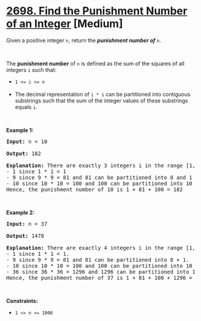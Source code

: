 # [2698. Find the Punishment Number of an Integer](https://leetcode.com/problems/find-the-punishment-number-of-an-integer/description/) [Medium]

Given a positive integer `n`, return the _**punishment number of**_ `n`.

<br>

The **punishment number** of `n` is defined as the sum of the squares of all integers `i` such that:

<ul>
<li><code>1 <= i <= n</code></li><br>
<li>The decimal representation of <code>i * i</code> can be partitioned into contiguous substrings such that the sum of the integer values of these substrings equals <code>i</code>.</li>
</ul>


<p>&nbsp;</p>
<p><b>Example 1:</b></p>

<pre>
<b>Input:</b> n = 10

<b>Output:</b> 182

<b>Explanation:</b> There are exactly 3 integers i in the range [1, 10] that satisfy the conditions in the statement:
- 1 since 1 * 1 = 1
- 9 since 9 * 9 = 81 and 81 can be partitioned into 8 and 1 with a sum equal to 8 + 1 == 9.
- 10 since 10 * 10 = 100 and 100 can be partitioned into 10 and 0 with a sum equal to 10 + 0 == 10.
Hence, the punishment number of 10 is 1 + 81 + 100 = 182
</pre>

<br>
<p><b>Example 2:</b></p>

<pre>
<b>Input:</b> n = 37

<b>Output:</b> 1478

<b>Explanation:</b> There are exactly 4 integers i in the range [1, 37] that satisfy the conditions in the statement:
- 1 since 1 * 1 = 1. 
- 9 since 9 * 9 = 81 and 81 can be partitioned into 8 + 1. 
- 10 since 10 * 10 = 100 and 100 can be partitioned into 10 + 0. 
- 36 since 36 * 36 = 1296 and 1296 can be partitioned into 1 + 29 + 6.
Hence, the punishment number of 37 is 1 + 81 + 100 + 1296 = 1478
</pre>

<p>&nbsp;</p>
<p><b>Constraints:</b></p>
<ul>
<li><code>1 <= n <= 1000</code></li>
</ul>
